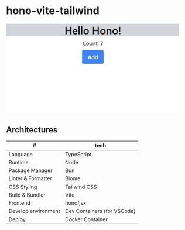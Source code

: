# hono-vite-tailwind

![screenshot](./screenshot.jpeg)

## Architectures

|#|tech|
|-|-|
|Language|TypeScript|
|Runtime|Node|
|Package Manager|Bun|
|Linter & Formatter|Biome|
|CSS Styling|Tailwind CSS|
|Build & Bundler|Vite|
|Frontend|hono/jsx|
|Develop environment|Dev Containers (for VSCode)|
|Deploy|Docker Container|
